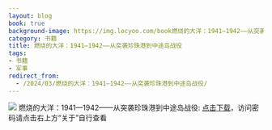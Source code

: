 ```yaml
---
layout: blog
book: true
background-image: https://img.locyoo.com/book燃烧的大洋：1941—1942——从突袭珍珠港到中途岛战役.jpg
category: 书籍
title: 燃烧的大洋：1941—1942——从突袭珍珠港到中途岛战役
tags:
- 书籍
- 军事
redirect_from:
  - /2024/03/燃烧的大洋：1941—1942——从突袭珍珠港到中途岛战役/
---
```

![](https://img.locyoo.com/book燃烧的大洋：1941—1942——从突袭珍珠港到中途岛战役.jpg)
燃烧的大洋：1941—1942——从突袭珍珠港到中途岛战役: <a name = "ref1" href="https://url18.ctfile.com/f/50983618-1320273307-d94e33?p=3619">点击下载</a>，访问密码请点击右上方“关于”自行查看
